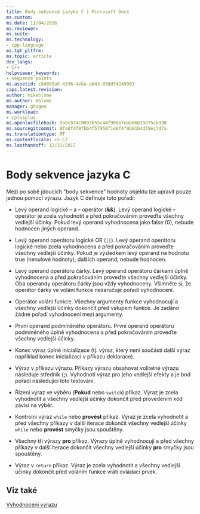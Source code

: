 ```yaml
---
title: Body sekvence jazyka C | Microsoft Docs
ms.custom: 
ms.date: 11/04/2016
ms.reviewer: 
ms.suite: 
ms.technology:
- cpp-language
ms.tgt_pltfrm: 
ms.topic: article
dev_langs:
- C++
helpviewer_keywords:
- sequence points
ms.assetid: c84885a5-4336-4eba-a643-058df4249903
caps.latest.revision: 
author: mikeblome
ms.author: mblome
manager: ghogen
ms.workload:
- cplusplus
ms.openlocfilehash: 5a9c874c0093b55c44f900e7eab06019d75cb930
ms.sourcegitcommit: 8fa8fdf0fbb4f57950f1e8f4f9b81b4d39ec7d7a
ms.translationtype: MT
ms.contentlocale: cs-CZ
ms.lasthandoff: 12/21/2017
---
```

# <a name="c-sequence-points"></a>Body sekvence jazyka C
Mezi po sobě jdoucích "body sekvence" hodnoty objektu lze upravit pouze jednou pomocí výrazu. Jazyk C definuje toto pořadí:  
  
-   Levý operand logické – a – operátor (**&&**). Levý operand logické – operátor je zcela vyhodnotit a před pokračováním proveďte všechny vedlejší účinky. Pokud levý operand vyhodnocena jako false (0), nebude hodnocen jiných operand.  
  
-   Levý operand operátoru logické OR (`||`). Levý operand operátoru logické nebo zcela vyhodnocena a před pokračováním proveďte všechny vedlejší účinky. Pokud je výsledkem levý operand na hodnotu true (nenulové hodnoty), dalších operand, nebude hodnocen.  
  
-   Levý operand operátoru čárky. Levý operand operátoru čárkami úplně vyhodnocena a před pokračováním proveďte všechny vedlejší účinky. Oba operandy operátoru čárky jsou vždy vyhodnoceny. Všimněte si, že operátor čárky ve volání funkce nezaručuje pořadí vyhodnocení.  
  
-   Operátor volání funkce. Všechny argumenty funkce vyhodnocují a všechny vedlejší účinky dokončit před vstupem funkce. Je zadáno žádné pořadí vyhodnocení mezi argumenty.  
  
-   První operand podmíněného operátoru. První operand operátoru podmíněného úplně vyhodnocena a před pokračováním proveďte všechny vedlejší účinky.  
  
-   Konec výraz úplné inicializace (tj. výraz, který není součástí další výraz například konec inicializaci v příkazu deklarace).  
  
-   Výraz v příkazu výrazu. Příkazy výrazu obsahovat volitelné výrazu následuje středník (**;**). Vyhodnotí výraz pro jeho vedlejší efekty a je bod pořadí následující toto testování.  
  
-   Řízení výraz ve výběru (**Pokud** nebo `switch`) příkaz. Výraz je zcela vyhodnotit a všechny vedlejší účinky dokončit před provedením kód závisí na výběr.  
  
-   Kontrolní výraz `while` nebo **provést** příkaz. Výraz je zcela vyhodnotit a před všechny příkazy v další iterace dokončit všechny vedlejší účinky `while` nebo **provést** smyčky jsou spouštěny.  
  
-   Všechny tři výrazy **pro** příkaz. Výrazy úplně vyhodnocují a před všechny příkazy v další iterace dokončit všechny vedlejší účinky **pro** smyčky jsou spouštěny.  
  
-   Výraz v `return` příkaz. Výraz je zcela vyhodnotit a všechny vedlejší účinky dokončit před voláním funkce vrátí ovládací prvek.  
  
## <a name="see-also"></a>Viz také  
 [Vyhodnocení výrazu](../c-language/expression-evaluation-c.md)
